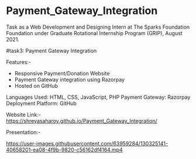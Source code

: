 # Payment_Gateway_Integration

Task as a Web Development and Designing Intern at The Sparks Foundation Foundation under Graduate Rotational Internship Program (GRIP), August 2021. 

#task3: Payment Gateway Integration

Features:-
- Responsive Payment/Donation Website
- Payment Gateway integration using Razorpay
- Hosted on GitHub


Languages Used: HTML, CSS, JavaScript, PHP
Payment Gateway: Razorpay
Deployment Platform: GitHub


Website Link:- https://shreyasaharoy.github.io/Payment_Gateway_Integration/

Presentation:-


https://user-images.githubusercontent.com/63959284/130325141-40658201-ea08-4f9b-9820-c56162df4164.mp4






 
